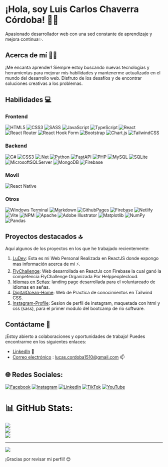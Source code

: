 # ¡Hola, soy Luis Carlos Chaverra Córdoba! 🌱👋

Apasionado desarrollador web con una sed constante de aprendizaje y mejora continua✨. 

## Acerca de mí 🧑‍💻

¡Me encanta aprender! Siempre estoy buscando nuevas tecnologías y herramientas para mejorar mis habilidades y mantenerme actualizado en el mundo del desarrollo web. Disfruto de los desafíos y de encontrar soluciones creativas a los problemas.

## Habilidades 💻

### Frontend

![HTML5](https://img.shields.io/badge/html5-%23E34F26.svg?style=for-the-badge&logo=html5&logoColor=white) 
![CSS3](https://img.shields.io/badge/css3-%231572B6.svg?style=for-the-badge&logo=css3&logoColor=white) 
![SASS](https://img.shields.io/badge/SASS-hotpink.svg?style=for-the-badge&logo=SASS&logoColor=white) 
![JavaScript](https://img.shields.io/badge/javascript-%23323330.svg?style=for-the-badge&logo=javascript&logoColor=%23F7DF1E) 
![TypeScript](https://img.shields.io/badge/typescript-%23007ACC.svg?style=for-the-badge&logo=typescript&logoColor=white) 
![React](https://img.shields.io/badge/react-%2320232a.svg?style=for-the-badge&logo=react&logoColor=%2361DAFB) 
![React Router](https://img.shields.io/badge/React_Router-CA4245?style=for-the-badge&logo=react-router&logoColor=white) 
![React Hook Form](https://img.shields.io/badge/React%20Hook%20Form-%23EC5990.svg?style=for-the-badge&logo=reacthookform&logoColor=white) 
![Bootstrap](https://img.shields.io/badge/bootstrap-%238511FA.svg?style=for-the-badge&logo=bootstrap&logoColor=white) 
![Chart.js](https://img.shields.io/badge/chart.js-F5788D.svg?style=for-the-badge&logo=chart.js&logoColor=white) 
![TailwindCSS](https://img.shields.io/badge/tailwindcss-%2338B2AC.svg?style=for-the-badge&logo=tailwind-css&logoColor=white) 


### Backend
![C#](https://img.shields.io/badge/c%23-%23239120.svg?style=for-the-badge&logo=csharp&logoColor=white) ![CSS3](https://img.shields.io/badge/css3-%231572B6.svg?style=for-the-badge&logo=css3&logoColor=white) 
![.Net](https://img.shields.io/badge/.NET-5C2D91?style=for-the-badge&logo=.net&logoColor=white) 
![Python](https://img.shields.io/badge/python-3670A0?style=for-the-badge&logo=python&logoColor=ffdd54) 
![FastAPI](https://img.shields.io/badge/FastAPI-005571?style=for-the-badge&logo=fastapi) 
![PHP](https://img.shields.io/badge/php-%23777BB4.svg?style=for-the-badge&logo=php&logoColor=white) 
![MySQL](https://img.shields.io/badge/mysql-%2300000f.svg?style=for-the-badge&logo=mysql&logoColor=white) 
![SQLite](https://img.shields.io/badge/sqlite-%2307405e.svg?style=for-the-badge&logo=sqlite&logoColor=white) 
![MicrosoftSQLServer](https://img.shields.io/badge/Microsoft%20SQL%20Server-CC2927?style=for-the-badge&logo=microsoft%20sql%20server&logoColor=white) 
![MongoDB](https://img.shields.io/badge/MongoDB-%234ea94b.svg?style=for-the-badge&logo=mongodb&logoColor=white) 
![Firebase](https://img.shields.io/badge/Firebase-039BE5?style=for-the-badge&logo=Firebase&logoColor=white) 

### Movil
![React Native](https://img.shields.io/badge/react_native-%2320232a.svg?style=for-the-badge&logo=react&logoColor=%2361DAFB) 

### Otros

![Windows Terminal](https://img.shields.io/badge/Windows%20Terminal-%234D4D4D.svg?style=for-the-badge&logo=windows-terminal&logoColor=white) 
![Markdown](https://img.shields.io/badge/markdown-%23000000.svg?style=for-the-badge&logo=markdown&logoColor=white) 
![GithubPages](https://img.shields.io/badge/github%20pages-121013?style=for-the-badge&logo=github&logoColor=white) 
![Firebase](https://img.shields.io/badge/firebase-%23039BE5.svg?style=for-the-badge&logo=firebase) 
![Netlify](https://img.shields.io/badge/netlify-%23000000.svg?style=for-the-badge&logo=netlify&logoColor=#00C7B7) 
![Vite](https://img.shields.io/badge/vite-%23646CFF.svg?style=for-the-badge&logo=vite&logoColor=white) 
![NPM](https://img.shields.io/badge/NPM-%23CB3837.svg?style=for-the-badge&logo=npm&logoColor=white) 
![Apache](https://img.shields.io/badge/apache-%23D42029.svg?style=for-the-badge&logo=apache&logoColor=white) 
![Adobe Illustrator](https://img.shields.io/badge/adobe%20illustrator-%23FF9A00.svg?style=for-the-badge&logo=adobe%20illustrator&logoColor=white) 
![Matplotlib](https://img.shields.io/badge/Matplotlib-%23ffffff.svg?style=for-the-badge&logo=Matplotlib&logoColor=black) 
![NumPy](https://img.shields.io/badge/numpy-%23013243.svg?style=for-the-badge&logo=numpy&logoColor=white) 
![Pandas](https://img.shields.io/badge/pandas-%23150458.svg?style=for-the-badge&logo=pandas&logoColor=white)

## Proyectos destacados 🔝

Aquí algunos de los proyectos en los que he trabajado recientemente:

1. [LuDev](https://github.com/lcchaverra/LuDev-React): Esta es mi Web Personal Realizada en ReactJS donde expongo mas información acerca de mi ⚡.
2. [FlyChallenge](https://github.com/lcchaverra/FlyChallenge): Web desarrollada en ReactJs con Firebase la cual ganó la competencia FlyChallenge Organizada Por Helppeoplecloud.
3. [Idiomas en Señas](https://github.com/lcchaverra/Idiomas_en_senas): landing page desarrollada para el voluntareado de idiomas en señas. 
4. [DigitalOcean-Home](https://github.com/lcchaverra/Digital-Ocean-Home): Web de Practica de conocimientos en Tailwind CSS.
5. [Instagram-Profile](https://github.com/lcchaverra/Instagram-Profile-Section-Copy): Sesion de perfil de instagram, maquetada con html y css (sass), para el primer modulo del bootcamp de rio software.

## Contáctame 📩

¡Estoy abierto a colaboraciones y oportunidades de trabajo! Puedes encontrarme en los siguientes enlaces:

- [LinkedIn](https://www.linkedin.com/in/lcchaverra/) 💬
- [Correo electrónico](lucas.cordoba1510@gmail.com) : lucas.cordoba1510@gmail.com 📫

## 🌐 Redes Sociales:
[![Facebook](https://img.shields.io/badge/Facebook-%231877F2.svg?logo=Facebook&logoColor=white)](https://facebook.com/https://web.facebook.com/Lucas.cord2/) [![Instagram](https://img.shields.io/badge/Instagram-%23E4405F.svg?logo=Instagram&logoColor=white)](https://instagram.com/https://www.instagram.com/lu151_/) [![LinkedIn](https://img.shields.io/badge/LinkedIn-%230077B5.svg?logo=linkedin&logoColor=white)](https://linkedin.com/in/https://www.linkedin.com/in/lcchaverra/) [![TikTok](https://img.shields.io/badge/TikTok-%23000000.svg?logo=TikTok&logoColor=white)](https://tiktok.com/@https://www.tiktok.com/@lu151_) [![YouTube](https://img.shields.io/badge/YouTube-%23FF0000.svg?logo=YouTube&logoColor=white)](https://youtube.com/@https://www.youtube.com/channel/UCN9sFtkCpOEhnpw0TQLohvw) 

# 📊 GitHub Stats:
![](https://github-readme-stats.vercel.app/api?username=lcchaverra&theme=dark&hide_border=false&include_all_commits=false&count_private=false)<br/>
![](https://github-readme-streak-stats.herokuapp.com/?user=lcchaverra&theme=dark&hide_border=false)<br/>
![](https://github-readme-stats.vercel.app/api/top-langs/?username=lcchaverra&theme=dark&hide_border=false&include_all_commits=false&count_private=false&layout=compact)

---
[![](https://visitcount.itsvg.in/api?id=lcchaverra&icon=0&color=0)](https://visitcount.itsvg.in)

¡Gracias por revisar mi perfil! 😊
